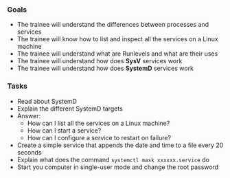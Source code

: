 ### Goals
- The trainee will understand the differences between processes and services
- The trainee will know how to list and inspect all the services on a Linux machine
- The trainee will understand what are Runlevels and what are their uses
- The trainee will understand how does **SysV** services work
- The trainee will understand how does **SystemD** services work

### Tasks
- Read about SystemD
- Explain the different SystemD targets
- Answer:
  - How can I list all the services on a Linux machine?
  - How can I start a service?
  - How can I configure a service to restart on failure?
- Create a simple service that appends the date and time to a file every 20 seconds
- Explain what does the command `systemctl mask xxxxxx.service` do
- Start you computer in single-user mode and change the root password
